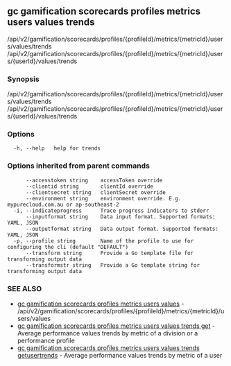 ## gc gamification scorecards profiles metrics users values trends

/api/v2/gamification/scorecards/profiles/{profileId}/metrics/{metricId}/users/values/trends /api/v2/gamification/scorecards/profiles/{profileId}/metrics/{metricId}/users/{userId}/values/trends

### Synopsis

/api/v2/gamification/scorecards/profiles/{profileId}/metrics/{metricId}/users/values/trends /api/v2/gamification/scorecards/profiles/{profileId}/metrics/{metricId}/users/{userId}/values/trends

### Options

```
  -h, --help   help for trends
```

### Options inherited from parent commands

```
      --accesstoken string    accessToken override
      --clientid string       clientId override
      --clientsecret string   clientSecret override
      --environment string    environment override. E.g. mypurecloud.com.au or ap-southeast-2
  -i, --indicateprogress      Trace progress indicators to stderr
      --inputformat string    Data input format. Supported formats: YAML, JSON
      --outputformat string   Data output format. Supported formats: YAML, JSON
  -p, --profile string        Name of the profile to use for configuring the cli (default "DEFAULT")
      --transform string      Provide a Go template file for transforming output data
      --transformstr string   Provide a Go template string for transforming output data
```

### SEE ALSO

* [gc gamification scorecards profiles metrics users values](gc_gamification_scorecards_profiles_metrics_users_values.html)	 - /api/v2/gamification/scorecards/profiles/{profileId}/metrics/{metricId}/users/values
* [gc gamification scorecards profiles metrics users values trends get](gc_gamification_scorecards_profiles_metrics_users_values_trends_get.html)	 - Average performance values trends by metric of a division or a performance profile
* [gc gamification scorecards profiles metrics users values trends getusertrends](gc_gamification_scorecards_profiles_metrics_users_values_trends_getusertrends.html)	 - Average performance values trends by metric of a user


